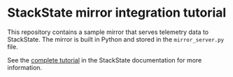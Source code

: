 # StackState mirror integration tutorial

This repository contains a sample mirror that serves telemetry data to StackState. The mirror is built in Python and stored in the `mirror_server.py` file.

See the [complete tutorial](https://stackstate.gitbook.io/stackstate-docs-development/v/STAC-0-extension-tutorials/develop/tutorials) in the StackState documentation for more information.

